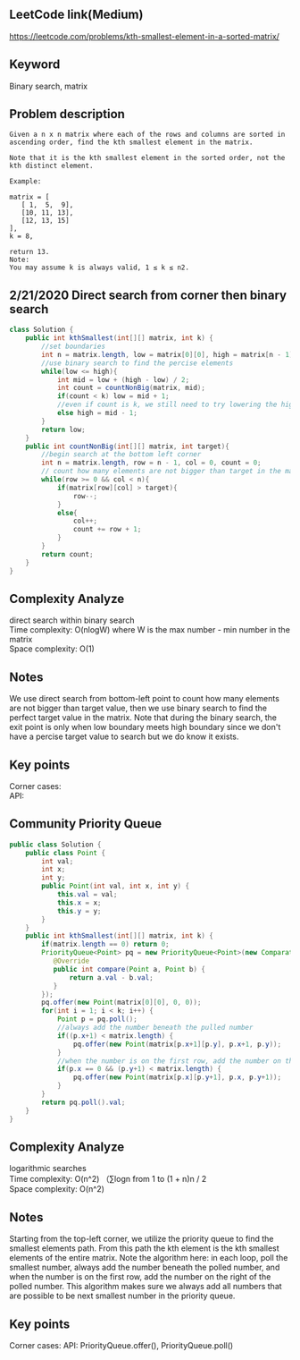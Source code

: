 ## LeetCode link(Medium)
https://leetcode.com/problems/kth-smallest-element-in-a-sorted-matrix/

## Keyword
Binary search, matrix

## Problem description
```
Given a n x n matrix where each of the rows and columns are sorted in ascending order, find the kth smallest element in the matrix.

Note that it is the kth smallest element in the sorted order, not the kth distinct element.

Example:

matrix = [
   [ 1,  5,  9],
   [10, 11, 13],
   [12, 13, 15]
],
k = 8,

return 13.
Note:
You may assume k is always valid, 1 ≤ k ≤ n2.
```
## 2/21/2020 Direct search from corner then binary search

```java
class Solution {
    public int kthSmallest(int[][] matrix, int k) {
        //set boundaries
        int n = matrix.length, low = matrix[0][0], high = matrix[n - 1][n - 1];
        //use binary search to find the percise elements
        while(low <= high){
            int mid = low + (high - low) / 2;
            int count = countNonBig(matrix, mid);
            if(count < k) low = mid + 1;
            //even if count is k, we still need to try lowering the high boundary, because mid might still be higher than the actual element in the matrix
            else high = mid - 1;
        }
        return low;
    }
    public int countNonBig(int[][] matrix, int target){
        //begin search at the bottom left corner
        int n = matrix.length, row = n - 1, col = 0, count = 0;
        // count how many elements are not bigger than target in the matrix
        while(row >= 0 && col < n){
            if(matrix[row][col] > target){
                row--;
            }
            else{
                col++;
                count += row + 1;
            }
        }
        return count;
    }
}
```

## Complexity Analyze
direct search within binary search\
Time complexity: O(nlogW) where W is the max number - min number in the matrix\
Space complexity: O(1)

## Notes
We use direct search from bottom-left point to count how many elements are not bigger than target value, then we use binary search to find the perfect target value in the matrix. Note that during the binary search, the exit point is only when low boundary meets high boundary since we don't have a percise target value to search but we do know it exists.

## Key points
Corner cases:\
API:

## Community Priority Queue

```java
public class Solution {
    public class Point {
        int val;
        int x;
        int y;
        public Point(int val, int x, int y) {
            this.val = val;
            this.x = x;
            this.y = y;
        }
    }
    public int kthSmallest(int[][] matrix, int k) {
        if(matrix.length == 0) return 0;
        PriorityQueue<Point> pq = new PriorityQueue<Point>(new Comparator<Point>(){
           @Override
           public int compare(Point a, Point b) {
               return a.val - b.val;
           }
        });
        pq.offer(new Point(matrix[0][0], 0, 0));
        for(int i = 1; i < k; i++) {
            Point p = pq.poll();
            //always add the number beneath the pulled number
            if((p.x+1) < matrix.length) {
                pq.offer(new Point(matrix[p.x+1][p.y], p.x+1, p.y));
            }
            //when the number is on the first row, add the number on the right
            if(p.x == 0 && (p.y+1) < matrix.length) {
                pq.offer(new Point(matrix[p.x][p.y+1], p.x, p.y+1));
            }
        }
        return pq.poll().val;
    }
}
```

## Complexity Analyze
logarithmic searches\
Time complexity: O(n^2) （∑logn from 1 to (1 + n)n / 2\
Space complexity: O(n^2)

## Notes
Starting from the top-left corner, we utilize the priority queue to find the smallest elements path. From this path the kth element is the kth smallest elements of the entire matrix. Note the algorithm here: in each loop, poll the smallest number, always add the number beneath the polled number, and when the number is on the first row, add the number on the right of the polled number. This algorithm makes sure we always add all numbers that are possible to be next smallest number in the priority queue.

## Key points
Corner cases: 
API: PriorityQueue.offer(), PriorityQueue.poll()